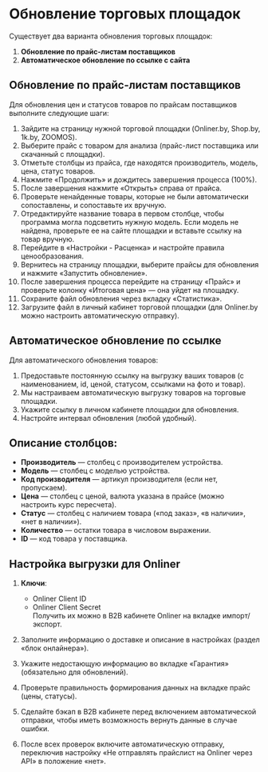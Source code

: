 # Обновление торговых площадок

Существует два варианта обновления торговых площадок:

1. **Обновление по прайс-листам поставщиков**
2. **Автоматическое обновление по ссылке с сайта**

## Обновление по прайс-листам поставщиков

Для обновления цен и статусов товаров по прайсам поставщиков выполните следующие шаги:

1. Зайдите на страницу нужной торговой площадки (Onliner.by, Shop.by, 1k.by, ZOOMOS).
2. Выберите прайс с товаром для анализа (прайс-лист поставщика или скачанный с площадки).
3. Отметьте столбцы из прайса, где находятся производитель, модель, цена, статус товаров.
4. Нажмите «Продолжить» и дождитесь завершения процесса (100%).
5. После завершения нажмите «Открыть» справа от прайса.
6. Проверьте ненайденные товары, которые не были автоматически сопоставлены, и сопоставьте их вручную.
7. Отредактируйте название товара в первом столбце, чтобы программа могла подсветить нужную модель. Если модель не найдена, проверьте ее на сайте площадки и вставьте ссылку на товар вручную.
8. Перейдите в «Настройки - Расценка» и настройте правила ценообразования.
9. Вернитесь на страницу площадки, выберите прайсы для обновления и нажмите «Запустить обновление».
10. После завершения процесса перейдите на страницу «Прайс» и проверьте колонку «Итоговая цена» — она уйдет на площадку.
11. Сохраните файл обновления через вкладку «Статистика».
12. Загрузите файл в личный кабинет торговой площадки (для Onliner.by можно настроить автоматическую отправку).

## Автоматическое обновление по ссылке

Для автоматического обновления товаров:

1. Предоставьте постоянную ссылку на выгрузку ваших товаров (с наименованием, id, ценой, статусом, ссылками на фото и товар).
2. Мы настраиваем автоматическую выгрузку товаров на торговые площадки.
3. Укажите ссылку в личном кабинете площадки для обновления.
4. Настройте интервал обновления (любой удобный).

## Описание столбцов:

- **Производитель** — столбец с производителем устройства.
- **Модель** — столбец с моделью устройства.
- **Код производителя** — артикул производителя (если нет, пропускаем).
- **Цена** — столбец с ценой, валюта указана в прайсе (можно настроить курс пересчета).
- **Статус** — столбец с наличием товара («под заказ», «в наличии», «нет в наличии»).
- **Количество** — остатки товара в числовом выражении.
- **ID** — код товара у поставщика.

## Настройка выгрузки для Onliner

1. **Ключи**:  
   - Onliner Client ID  
   - Onliner Client Secret  
   Получить их можно в B2B кабинете Onliner на вкладке импорт/экспорт.
   
2. Заполните информацию о доставке и описание в настройках (раздел «блок онлайнера»).
3. Укажите недостающую информацию во вкладке «Гарантия» (обязательно для обновлений).
4. Проверьте правильность формирования данных на вкладке прайс (цены, статусы).
5. Сделайте бэкап в B2B кабинете перед включением автоматической отправки, чтобы иметь возможность вернуть данные в случае ошибки.
6. После всех проверок включите автоматическую отправку, переключив настройку «Не отправлять прайслист на Onliner через API» в положение «нет».
